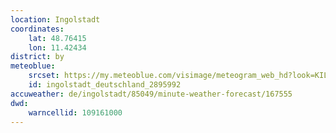 ```yaml
---
location: Ingolstadt
coordinates:
    lat: 48.76415
    lon: 11.42434
district: by
meteoblue:
    srcset: https://my.meteoblue.com/visimage/meteogram_web_hd?look=KILOMETER_PER_HOUR%2CCELSIUS%2CMILLIMETER&apikey=5838a18e295d&temperature=C&windspeed=kmh&precipitationamount=mm&winddirection=3char&city=Ingolstadt&iso2=de&lat=48.7651&lon=11.4237&asl=379&tz=Europe%2FBerlin&lang=de&sig=a19a41572fa9657137946bd967b6f824
    id: ingolstadt_deutschland_2895992
accuweather: de/ingolstadt/85049/minute-weather-forecast/167555
dwd:
    warncellid: 109161000
---
```

